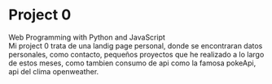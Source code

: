 # Project 0

Web Programming with Python and JavaScript
<br>
Mi project 0 trata de una landig page  personal, donde se encontraran datos personales, como contacto, pequeños proyectos que he realizado a lo largo de estos meses, como tambien consumo de api como la famosa pokeApi, api del clima openweather.